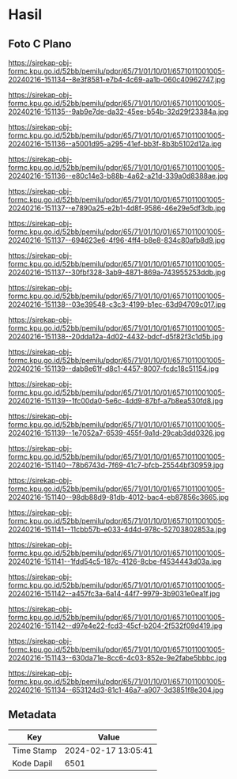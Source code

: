 # Hasil

## Foto C Plano

https://sirekap-obj-formc.kpu.go.id/52bb/pemilu/pdpr/65/71/01/10/01/6571011001005-20240216-151134--8e3f8581-e7b4-4c69-aa1b-060c40962747.jpg

https://sirekap-obj-formc.kpu.go.id/52bb/pemilu/pdpr/65/71/01/10/01/6571011001005-20240216-151135--9ab9e7de-da32-45ee-b54b-32d29f23384a.jpg

https://sirekap-obj-formc.kpu.go.id/52bb/pemilu/pdpr/65/71/01/10/01/6571011001005-20240216-151136--a5001d95-a295-41ef-bb3f-8b3b5102d12a.jpg

https://sirekap-obj-formc.kpu.go.id/52bb/pemilu/pdpr/65/71/01/10/01/6571011001005-20240216-151136--e80c14e3-b88b-4a62-a21d-339a0d8388ae.jpg

https://sirekap-obj-formc.kpu.go.id/52bb/pemilu/pdpr/65/71/01/10/01/6571011001005-20240216-151137--e7890a25-e2b1-4d8f-9586-46e29e5df3db.jpg

https://sirekap-obj-formc.kpu.go.id/52bb/pemilu/pdpr/65/71/01/10/01/6571011001005-20240216-151137--694623e6-4f96-4ff4-b8e8-834c80afb8d9.jpg

https://sirekap-obj-formc.kpu.go.id/52bb/pemilu/pdpr/65/71/01/10/01/6571011001005-20240216-151137--30fbf328-3ab9-4871-869a-743955253ddb.jpg

https://sirekap-obj-formc.kpu.go.id/52bb/pemilu/pdpr/65/71/01/10/01/6571011001005-20240216-151138--03e39548-c3c3-4199-b1ec-63d94709c017.jpg

https://sirekap-obj-formc.kpu.go.id/52bb/pemilu/pdpr/65/71/01/10/01/6571011001005-20240216-151138--20dda12a-4d02-4432-bdcf-d5f82f3c1d5b.jpg

https://sirekap-obj-formc.kpu.go.id/52bb/pemilu/pdpr/65/71/01/10/01/6571011001005-20240216-151139--dab8e61f-d8c1-4457-8007-fcdc18c51154.jpg

https://sirekap-obj-formc.kpu.go.id/52bb/pemilu/pdpr/65/71/01/10/01/6571011001005-20240216-151139--1fc00da0-5e6c-4dd9-87bf-a7b8ea530fd8.jpg

https://sirekap-obj-formc.kpu.go.id/52bb/pemilu/pdpr/65/71/01/10/01/6571011001005-20240216-151139--1e7052a7-6539-455f-9a1d-29cab3dd0326.jpg

https://sirekap-obj-formc.kpu.go.id/52bb/pemilu/pdpr/65/71/01/10/01/6571011001005-20240216-151140--78b6743d-7f69-41c7-bfcb-25544bf30959.jpg

https://sirekap-obj-formc.kpu.go.id/52bb/pemilu/pdpr/65/71/01/10/01/6571011001005-20240216-151140--98db88d9-81db-4012-bac4-eb87856c3665.jpg

https://sirekap-obj-formc.kpu.go.id/52bb/pemilu/pdpr/65/71/01/10/01/6571011001005-20240216-151141--11cbb57b-e033-4d4d-978c-52703802853a.jpg

https://sirekap-obj-formc.kpu.go.id/52bb/pemilu/pdpr/65/71/01/10/01/6571011001005-20240216-151141--1fdd54c5-187c-4126-8cbe-f4534443d03a.jpg

https://sirekap-obj-formc.kpu.go.id/52bb/pemilu/pdpr/65/71/01/10/01/6571011001005-20240216-151142--a457fc3a-6a14-44f7-9979-3b9031e0ea1f.jpg

https://sirekap-obj-formc.kpu.go.id/52bb/pemilu/pdpr/65/71/01/10/01/6571011001005-20240216-151142--d97e4e22-fcd3-45cf-b204-2f532f09d419.jpg

https://sirekap-obj-formc.kpu.go.id/52bb/pemilu/pdpr/65/71/01/10/01/6571011001005-20240216-151143--630da71e-8cc6-4c03-852e-9e2fabe5bbbc.jpg

https://sirekap-obj-formc.kpu.go.id/52bb/pemilu/pdpr/65/71/01/10/01/6571011001005-20240216-151134--653124d3-81c1-46a7-a907-3d3851f8e304.jpg


## Metadata

| Key        | Value               |
| ---------- | ------------------- |
| Time Stamp | 2024-02-17 13:05:41 |
| Kode Dapil | 6501                |



